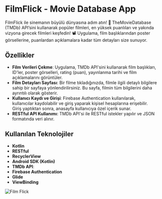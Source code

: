 # FilmFlick - Movie Database App
FilmFlick ile sinemanın büyülü dünyasına adım atın! 🎥 TheMovieDatabase (TMDb) API’sini kullanarak popüler filmleri, en yüksek puanlıları ve yakında vizyona girecek filmleri keşfedin! 📽️ Uygulama, film başlıklarından poster görsellerine, puanlardan açıklamalara kadar tüm detayları size sunuyor.


## Özellikler
- **Film Verileri Çekme**: Uygulama, TMDb API'sini kullanarak film başlıkları, ID'ler, poster görselleri, rating (puan), yayınlanma tarihi ve film açıklamalarını görüntüler.</br>
- **Film Detayları Sayfası**: Bir filme tıkladığınızda, filmle ilgili detaylı bilgilere sahip bir sayfaya yönlendirilirsiniz. Bu sayfa, filmin tüm bilgilerini daha ayrıntılı olarak gösterir.</br>
- **Kullanıcı Kaydı ve Girişi**: Firebase Authentication kullanılarak, kullanıcılar kaydolabilir ve giriş yaparak kişisel hesaplarına erişebilir. Giriş yaptıktan sonra, anasayfa kullanıcıya özel içerik sunar.</br>
- **RESTful API Kullanımı**: TMDb API'si ile RESTful istekler yapılır ve JSON formatında veri alınır.

## Kullanılan Teknolojiler
- **Kotlin**
- **RESTful**
- **RecyclerView**
- **Android SDK (Kotlin)**
- **TMDb API**:
- **Firebase Authentication**
- **Glide**
- **ViewBinding**

![Film Flick](https://github.com/user-attachments/assets/1da48927-33b8-47d4-8916-1dde2c1a38fc)
